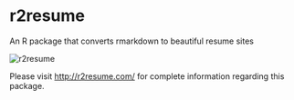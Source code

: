 # r2resume
 

An R package that converts rmarkdown to beautiful resume sites

![r2resume](http://r2resume.com/img/intro-img.png)

Please visit http://r2resume.com/ for complete information regarding this package.
